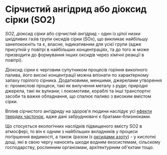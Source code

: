 ﻿# Сірчистий ангідрид або діоксид сірки (SO2)

_SО2_, _діоксид сірки_ або _сірчистий ангідрид_ - один із цілої низки шкідливих газів групи оксидів сірки (SOx), що викликає найбільшу занепокоєніть та є, власне, індикативним для усієї групи (адже присутній у повітрі в найбільших концентраціях, та до того ж може призводити до формування інших оксидів через хімічні реакції в повітрі).   

Діоксид сірки є черговим супутником процесів горіння викопного палива, його високі концентрації можна впізнати по характерному запаху горілого сірника. Додатковими, меншими, джерелами утворення є: промислові процеси, такі як вилучення металу з руди; природні джерела, такі як вулкани; і локомотиви, кораблі та інші транспортні засоби та важке обладнання, що спалює паливо з високим вмістом сірки.

Вплив сірчистого ангідриду на здоров'я людини наслідує усі [ефекти твердих часточок](pm.md), адже дані забруднювачі є братами-близнюками.

Що стосується екологічних наслідків підвищеного вмісту SO2 в атмосфері, то він є одним з найбільших вкладників у процеси погіршення видимості, а також (разом із [оксидами азоту](no2.md)) - у кислотні дощі, які в свою чергу наносять шкоди водним екосистемам, сільскому господарству, рослинним організмам, архітектурним об'єктам тощо.

